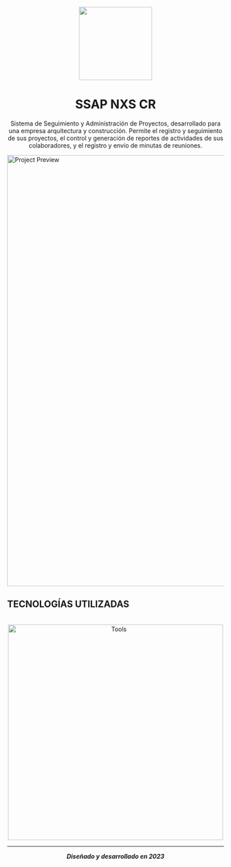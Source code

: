<div align="center">
  <br/>
  <img src="https://github.com/KevinJSS/SSAP_NXS_Project/assets/103754829/313d6bf0-c70e-4c87-98c2-ef194ebbd99c" height="auto" width="170px"/>
  
  <div>
    <h1>SSAP NXS CR</h1>
  </div>
</div>

<p align="center">Sistema de Seguimiento y Administración de Proyectos, desarrollado para una empresa arquitectura y construcción. Permite el registro y seguimiento de sus proyectos, el control y generación de reportes de actividades de sus colaboradores, y el registro y envío de minutas de reuniones.</p>

<img src="https://github.com/KevinJSS/SSAP_NXS_Project/assets/103754829/e0895c86-2e27-449c-8e88-2590bde237d8" alt="Project Preview" width="1000px"/>

## TECNOLOGÍAS UTILIZADAS
<br/>

<div align="center">
  <img src="https://github.com/KevinJSS/SSAP_NXS_Project/assets/103754829/d7a9fa0a-9fc8-4618-bdb0-4198821e8389" alt="Tools" width="500px"/>
</div>

<hr/>

<div align="center">
  <strong><i>Diseñado y desarrollado en 2023</i></strong> 
</div>
